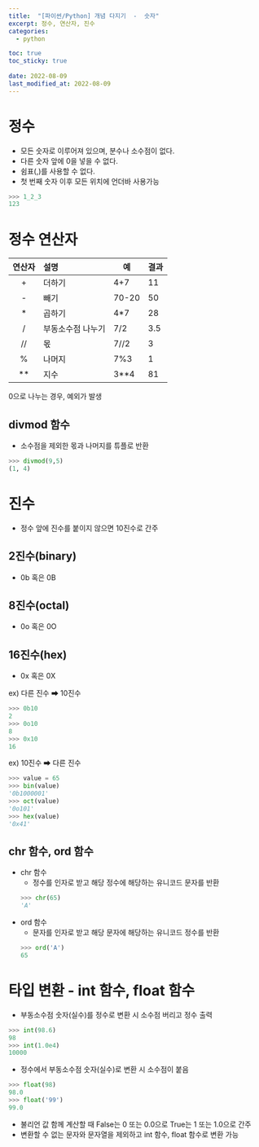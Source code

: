 ```yaml
---
title:  "[파이썬/Python] 개념 다지기  -  숫자"
excerpt: 정수, 연산자, 진수
categories:
  - python

toc: true
toc_sticky: true
 
date: 2022-08-09
last_modified_at: 2022-08-09
---
```


# 정수
- 모든 숫자로 이루어져 있으며, 분수나 소수점이 없다.
- 다른 숫자 앞에 0을 넣을 수 없다.
- 쉼표(,)를 사용할 수 없다.
- 첫 번째 숫자 이후 모든 위치에 언더바 사용가능

```python
>>> 1_2_3
123
```

# 정수 연산자

|연산자|설명|예|결과|
|:---:|:---|---|---|
|+|더하기|4+7|11|
|-|빼기|70-20|50|
|*|곱하기|4*7|28|
|/|부동소수점 나누기|7/2|3.5|
|//|몫|7//2|3|
|%|나머지|7%3|1|
|**|지수|3**4|81|

0으로 나누는 경우, 예외가 발생

## divmod 함수
- 소수점을 제외한 몫과 나머지를 튜플로 반환
```python
>>> divmod(9,5)
(1, 4)
```

# 진수
- 정수 앞에 진수를 붙이지 않으면 10진수로 간주

## 2진수(binary)
- 0b 혹은 0B

## 8진수(octal)
- 0o 혹은 0O

## 16진수(hex)
- 0x 혹은 0X

ex)  다른 진수 ➡ 10진수

```python
>>> 0b10
2
>>> 0o10
8
>>> 0x10
16
```

ex)  10진수 ➡ 다른 진수
```python
>>> value = 65
>>> bin(value)
'0b1000001'
>>> oct(value)
'0o101'
>>> hex(value)
'0x41'
```

## chr 함수, ord 함수

- chr 함수
    - 정수를 인자로 받고 해당 정수에 해당하는 유니코드 문자를 반환
    ```python
    >>> chr(65)
    'A'
    ```
- ord 함수
    - 문자를 인자로 받고 해당 문자에 해당하는 유니코드 정수를 반환
    ```python
    >>> ord('A')
    65
     ```

# 타입 변환 - int 함수, float 함수

- 부동소수점 숫자(실수)를 정수로 변환 시 소수점 버리고 정수 출력
```python
>>> int(98.6)
98
>>> int(1.0e4)
10000
```
- 정수에서 부동소수점 숫자(실수)로 변환 시 소수점이 붙음
```python
>>> float(98)
98.0
>>> float('99')
99.0
```

- 불리언 값 함께 계산할 때 False는 0 또는 0.0으로 True는 1 또는 1.0으로 간주
- 변환할 수 없는 문자와 문자열을 제외하고 int 함수, float 함수로 변환 가능

